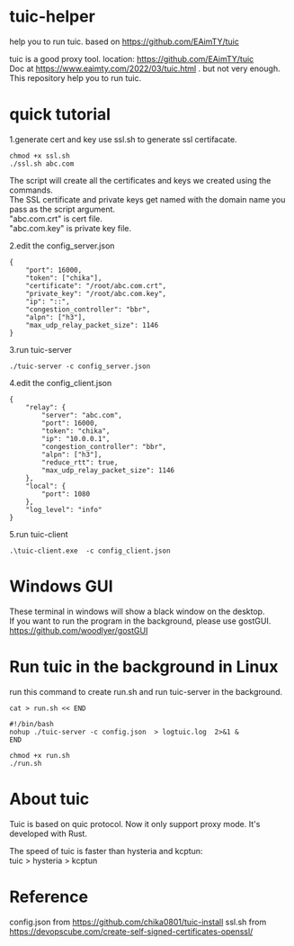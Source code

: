 # tuic-helper
help you to run tuic.  based on https://github.com/EAimTY/tuic



tuic is a good proxy tool. location: https://github.com/EAimTY/tuic  
Doc at https://www.eaimty.com/2022/03/tuic.html . but not very enough.  
This repository help you to run tuic.  

# quick tutorial

1.generate cert and key
use ssl.sh to generate ssl certifacate.  
```
chmod +x ssl.sh
./ssl.sh abc.com
```
The script will create all the certificates and keys we created using the commands.  
The SSL certificate and private keys get named with the domain name you pass as the script argument.  
"abc.com.crt"  is cert file.  
"abc.com.key"  is private key file.  



2.edit the config_server.json
```
{
    "port": 16000,
    "token": ["chika"],
    "certificate": "/root/abc.com.crt",
    "private_key": "/root/abc.com.key",
    "ip": "::",
    "congestion_controller": "bbr",
    "alpn": ["h3"],
    "max_udp_relay_packet_size": 1146
}

```

3.run tuic-server
```
./tuic-server -c config_server.json
```

4.edit the config_client.json

```
{
    "relay": {
        "server": "abc.com",
        "port": 16000,
        "token": "chika",
        "ip": "10.0.0.1",
        "congestion_controller": "bbr",
        "alpn": ["h3"],
        "reduce_rtt": true,
        "max_udp_relay_packet_size": 1146
    },
    "local": {
        "port": 1080
    },
    "log_level": "info"
}
```


5.run tuic-client
```
.\tuic-client.exe  -c config_client.json 
```

# Windows GUI 
These terminal in windows will show a black window on the desktop.  
If you want to run the program in the background, please use gostGUI.  
https://github.com/woodlyer/gostGUI  



# Run tuic in the background in Linux
run this command to create run.sh and run tuic-server in the background.
```
cat > run.sh << END

#!/bin/bash
nohup ./tuic-server -c config.json  > logtuic.log  2>&1 &
END

chmod +x run.sh
./run.sh
```


# About tuic
Tuic is based on quic protocol.
Now it only support proxy mode.
It's developed with Rust.  

The speed of tuic is faster than hysteria and kcptun:  
tuic > hysteria > kcptun  



# Reference
config.json from https://github.com/chika0801/tuic-install
ssl.sh from https://devopscube.com/create-self-signed-certificates-openssl/

















